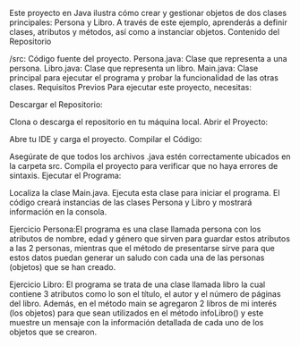 Este proyecto en Java ilustra cómo crear y gestionar objetos de dos clases principales: 
Persona y Libro. A través de este ejemplo, aprenderás a definir clases, atributos y métodos, así como a instanciar objetos.
Contenido del Repositorio

/src: Código fuente del proyecto.
Persona.java: Clase que representa a una persona.
Libro.java: Clase que representa un libro.
Main.java: Clase principal para ejecutar el programa y probar la funcionalidad de las otras clases.
Requisitos Previos
Para ejecutar este proyecto, necesitas:

Descargar el Repositorio:

Clona o descarga el repositorio en tu máquina local.
Abrir el Proyecto:

Abre tu IDE y carga el proyecto.
Compilar el Código:

Asegúrate de que todos los archivos .java estén correctamente ubicados en la carpeta src.
Compila el proyecto para verificar que no haya errores de sintaxis.
Ejecutar el Programa:

Localiza la clase Main.java.
Ejecuta esta clase para iniciar el programa. El código creará instancias de las clases Persona y Libro y mostrará información en la consola.


Ejercicio Persona:El programa es una clase llamada persona con los atributos de nombre, edad 
y género que sirven para guardar estos atributos a las 2 personas, mientras que el método de presentarse sirve para 
que estos datos puedan generar un saludo con cada una de las personas (objetos) que se han creado.  

Ejercicio Libro: El programa se trata de una clase llamada libro la cual contiene 3 atributos como lo son el título, 
el autor y el número de páginas del libro. Además, en el método main se agregaron 2 libros de mi interés 
(los objetos) para que sean utilizados en el método infoLibro() y este muestre un mensaje con la información detallada de cada uno de los objetos que se crearon. 
